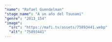 ```yaml
---
"name": "Rafael Guendelman"
"stage_name": "A un año del Tsunami"
"genre": "2013_154"
"image":
  "src": "https://mafi.tv/assets/75893441.webp"
  "alt": "75893441"
---
```

